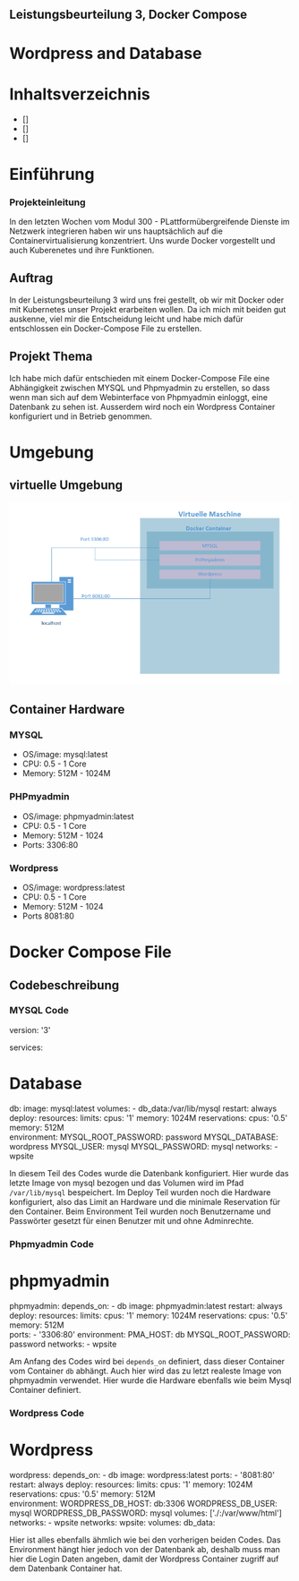 ## Leistungsbeurteilung 3, Docker Compose
# Wordpress and Database

# Inhaltsverzeichnis
- []
- []
- []


# Einführung
### Projekteinleitung
In den letzten Wochen vom Modul 300 - PLattformübergreifende Dienste im Netzwerk integrieren haben wir uns hauptsächlich auf die Containervirtualisierung konzentriert. Uns wurde Docker vorgestellt und auch Kuberenetes und ihre Funktionen. 

## Auftrag
In der Leistungsbeurteilung 3 wird uns frei gestellt, ob wir mit Docker oder mit Kubernetes unser Projekt erarbeiten wollen. 
Da ich mich mit beiden gut auskenne, viel mir die Entscheidung leicht und habe mich dafür entschlossen ein Docker-Compose File zu erstellen.

## Projekt Thema
Ich habe mich dafür entschieden mit einem Docker-Compose File eine Abhängigkeit zwischen MYSQL und Phpmyadmin zu erstellen, so dass wenn man sich auf dem Webinterface von Phpmyadmin einloggt, eine Datenbank zu sehen ist. Ausserdem wird noch ein Wordpress Container konfiguriert und in Betrieb genommen. 

# Umgebung
## virtuelle Umgebung
![Umgebung](https://github.com/istrefimeset/M300-Services/blob/main/LB3/Images/Umgebung.png)

## Container Hardware
### MYSQL
- OS/image: mysql:latest
- CPU: 0.5 - 1 Core
- Memory: 512M - 1024M

### PHPmyadmin
- OS/image: phpmyadmin:latest
- CPU: 0.5 - 1 Core
- Memory: 512M - 1024
- Ports: 3306:80

### Wordpress
- OS/image: wordpress:latest
- CPU: 0.5 - 1 Core
- Memory: 512M - 1024
- Ports 8081:80

# Docker Compose File

## Codebeschreibung
### MYSQL Code
>
version: '3'

services:
  # Database
  db:
    image: mysql:latest
    volumes:
      - db_data:/var/lib/mysql
    restart: always
    deploy:
        resources:
            limits:
              cpus: '1'
              memory: 1024M
            reservations:
              cpus: '0.5'
              memory: 512M     
    environment:
      MYSQL_ROOT_PASSWORD: password
      MYSQL_DATABASE: wordpress
      MYSQL_USER: mysql
      MYSQL_PASSWORD: mysql
    networks:
      - wpsite

In diesem Teil des Codes wurde die Datenbank konfiguriert. Hier wurde das letzte Image von mysql bezogen und das Volumen wird im Pfad `/var/lib/mysql` bespeichert.
Im Deploy Teil wurden noch die Hardware konfiguriert, also das Limit an Hardware und die minimale Reservation für den Container. Beim Environment Teil wurden noch Benutzername und Passwörter gesetzt für einen Benutzer mit und ohne Adminrechte. 

### Phpmyadmin Code
>
  # phpmyadmin
  phpmyadmin:
    depends_on:
      - db
    image: phpmyadmin:latest
    restart: always
    deploy:
        resources:
            limits:
              cpus: '1'
              memory: 1024M
            reservations:
              cpus: '0.5'
              memory: 512M           
    ports:
      - '3306:80'
    environment:
      PMA_HOST: db
      MYSQL_ROOT_PASSWORD: password 
    networks:
      - wpsite

Am Anfang des Codes wird bei `depends_on` definiert, dass dieser Container vom Container `db` abhängt. Auch hier wird das zu letzt realeste Image von phpmyadmin verwendet. Hier wurde die Hardware ebenfalls wie beim Mysql Container definiert. 

### Wordpress Code
>
  # Wordpress
  wordpress:
    depends_on:
      - db
    image: wordpress:latest
    ports:
      - '8081:80'
    restart: always
    deploy:
        resources:
            limits:
              cpus: '1'
              memory: 1024M
            reservations:
              cpus: '0.5'
              memory: 512M       
    environment:
      WORDPRESS_DB_HOST: db:3306
      WORDPRESS_DB_USER: mysql
      WORDPRESS_DB_PASSWORD: mysql
    volumes: ['./:/var/www/html']
    networks:
      - wpsite
networks:
  wpsite:
volumes:
  db_data:

Hier ist alles ebenfalls ähmlich wie bei den vorherigen beiden Codes. Das Environment hängt hier jedoch von der Datenbank ab, deshalb muss man hier die Login Daten angeben, damit der Wordpress Container zugriff auf dem Datenbank Container hat.







